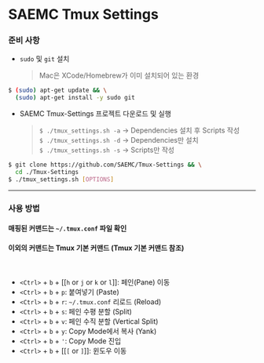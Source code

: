 # SAEMC Tmux Settings

### 준비 사항

- `sudo` 및 `git` 설치
  > Mac은 XCode/Homebrew가 이미 설치되어 있는 환경

```bash
$ (sudo) apt-get update && \
  (sudo) apt-get install -y sudo git
```

- SAEMC Tmux-Settings 프로젝트 다운로드 및 실행
  > `$ ./tmux_settings.sh -a` -> Dependencies 설치 후 Scripts 작성  
  > `$ ./tmux_settings.sh -d` -> Dependencies만 설치  
  > `$ ./tmux_settings.sh -s` -> Scripts만 작성

```bash
$ git clone https://github.com/SAEMC/Tmux-Settings && \
  cd ./Tmux-Settings
$ ./tmux_settings.sh [OPTIONS]
```

---

### 사용 방법

#### 매핑된 커맨드는 `~/.tmux.conf` 파일 확인

#### 이외의 커맨드는 Tmux 기본 커맨드 (Tmux 기본 커맨드 참조)

<br/>

- `<Ctrl>` + `b` + [[`h` or `j` or `k` or `l`]]: 페인(Pane) 이동
- `<Ctrl>` + `b` + `p`: 붙여넣기 (Paste)
- `<Ctrl>` + `b` + `r`: `~/.tmux.conf` 리로드 (Reload)
- `<Ctrl>` + `b` + `s`: 페인 수평 분할 (Split)
- `<Ctrl>` + `b` + `v`: 페인 수직 분할 (Vertical Split)
- `<Ctrl>` + `b` + `y`: Copy Mode에서 복사 (Yank)
- `<Ctrl>` + `b` + `'`: Copy Mode 진입
- `<Ctrl>` + `b` + [[`[` or `]`]]: 윈도우 이동

